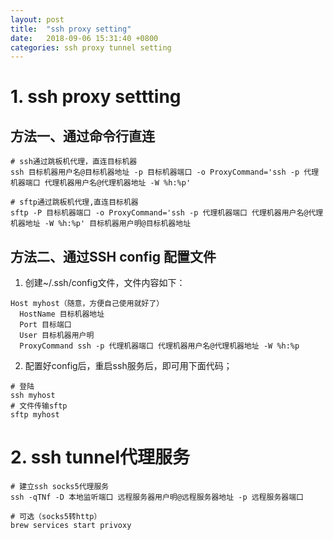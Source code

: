 ```yaml
---
layout: post
title:  "ssh proxy setting"
date:   2018-09-06 15:31:40 +0800
categories: ssh proxy tunnel setting
---
```


# 1. ssh proxy settting

## 方法一、通过命令行直连
```shell
# ssh通过跳板机代理，直连目标机器
ssh 目标机器用户名@目标机器地址 -p 目标机器端口 -o ProxyCommand='ssh -p 代理机器端口 代理机器用户名@代理机器地址 -W %h:%p'

# sftp通过跳板机代理,直连目标机器
sftp -P 目标机器端口 -o ProxyCommand='ssh -p 代理机器端口 代理机器用户名@代理机器地址 -W %h:%p' 目标机器用户明@目标机器地址
```

## 方法二、通过SSH config 配置文件
1. 创建~/.ssh/config文件，文件内容如下：
```shell
Host myhost（随意，方便自己使用就好了）
  HostName 目标机器地址
  Port 目标端口
  User 目标机器用户明
  ProxyCommand ssh -p 代理机器端口 代理机器用户名@代理机器地址 -W %h:%p
```
2. 配置好config后，重启ssh服务后，即可用下面代码；
```shell
# 登陆
ssh myhost
# 文件传输sftp
sftp myhost 
```

# 2. ssh tunnel代理服务
```shell
# 建立ssh socks5代理服务
ssh -qTNf -D 本地监听端口 远程服务器用户明@远程服务器地址 -p 远程服务器端口

# 可选（socks5转http）
brew services start privoxy
```